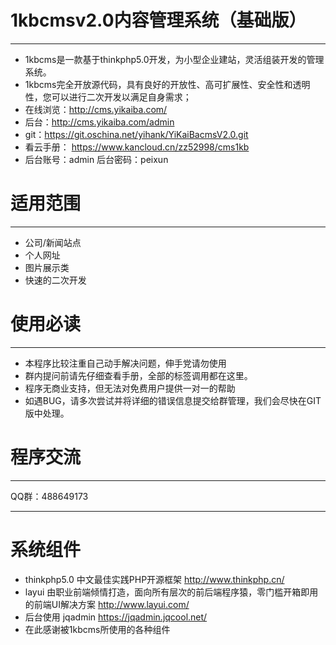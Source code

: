 # 1kbcmsv2.0内容管理系统（基础版）
* * * * *
* 1kbcms是一款基于thinkphp5.0开发，为小型企业建站，灵活组装开发的管理系统。
* 1kbcms完全开放源代码，具有良好的开放性、高可扩展性、安全性和透明性，您可以进行二次开发以满足自身需求；
* 在线浏览：http://cms.yikaiba.com/
* 后台：http://cms.yikaiba.com/admin
* git：https://git.oschina.net/yihank/YiKaiBacmsV2.0.git
* 看云手册： https://www.kancloud.cn/zz52998/cms1kb
* 后台账号：admin 后台密码：peixun

# 适用范围
* * * * *
* 公司/新闻站点
* 个人网址
* 图片展示类
* 快速的二次开发

# 使用必读
* * * * *
* 本程序比较注重自己动手解决问题，伸手党请勿使用
* 群内提问前请先仔细查看手册，全部的标签调用都在这里。
* 程序无商业支持，但无法对免费用户提供一对一的帮助
* 如遇BUG，请多次尝试并将详细的错误信息提交给群管理，我们会尽快在GIT版中处理。

# 程序交流
* * * * *
QQ群：488649173
* * * * *
# 系统组件
* thinkphp5.0 中文最佳实践PHP开源框架 http://www.thinkphp.cn/
* layui 由职业前端倾情打造，面向所有层次的前后端程序猿，零门槛开箱即用的前端UI解决方案 http://www.layui.com/
* 后台使用  jqadmin  https://jqadmin.jqcool.net/
* 在此感谢被1kbcms所使用的各种组件